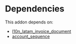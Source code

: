 # Dependencies

This addon depends on:

- [l10n_latam_invoice_document](../../odoo-bringout-oca-ocb-l10n_latam_invoice_document)
- [account_sequence](../../odoo-bringout-oca-ocb-account_sequence)
